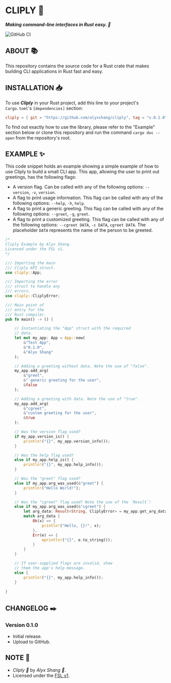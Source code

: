 # CLIPLY :minidisc:

***Making command-line interfaces in Rust easy. :minidisc:***

![GitHub CI](https://github.com/alyxshang/cliply/actions/workflows/rust.yml/badge.svg)

## ABOUT :books:

This repository contains the source code for a Rust crate that makes building CLI applications in Rust fast and easy.

## INSTALLATION :inbox_tray:

To use ***Cliply*** in your Rust project, add this line to your project's `Cargo.toml`'s `[dependencies]` section:

```TOML
cliply = { git = "https://github.com/alyxshang/cliply", tag = "v.0.1.0" }
```

To find out exactly how to use the library, please refer to the "Example" section below or clone this repository and run the command `cargo doc --open` from the repository's root.

## EXAMPLE :sparkles:

This code snippet holds an example showing a simple example of how to use Cliply to build a small CLI app. This app, allowing the user to print out greetings, has the following flags:

- A version flag. Can be called with any of the following options: `--version`, `-v`, `version`.
- A flag to print usage information. This flag can be called with any of the following options: `--help`, `-h`, `help`.
- A flag to print a generic greeting. This flag can be called with any of the following options: `--greet`, `-g`, `greet`.
- A flag to print a customized greeting. This flag can be called with any of the following options: `--cgreet DATA`, `-c DATA`, `cgreet DATA`. The placeholder `DATA` represents the name of the person to be greeted.

```Rust
/*
Cliply Example by Alyx Shang.
Licensed under the FSL v1.
*/

/// Importing the main
/// Cliply API struct.
use cliply::App;

/// Importing the error
/// struct to handle any
/// errors.
use cliply::CliplyError;

/// Main point of
/// entry for the 
/// Rust compiler.
pub fn main() -> () {

    // Instantiating the "App" struct with the required
    // data.
    let mut my_app: App = App::new(
        &"Test App",
        &"0.1.0",
        &"Alyx Shang"
    );

    // Adding a greeting without data. Note the use of "false".
    my_app.add_arg(
        &"greet",
        &" generic greeting for the user", 
        &false
    );

    // Adding a greeting with data. Note the use of "true".
    my_app.add_arg(
        &"cgreet", 
        &"custom greeting for the user", 
        &true
    );

    // Was the version flag used?
    if my_app.version_is() {
        println!("{}", my_app.version_info());
    }

    // Was the help flag used?
    else if my_app.help_is() {
        println!("{}", my_app.help_info());
    }

    // Was the "greet" flag used?
    else if my_app.arg_was_used(&"greet") {
        println!("Hello World!");
    }

    // Was the "cgreet" flag used? Note the use of the `Result`!
    else if my_app.arg_was_used(&"cgreet") {
        let arg_data: Result<String, CliplyError> = my_app.get_arg_data(&"cgreet");
        match arg_data {
            Ok(x) => {
                println!("Hello, {}!", x);
            },
            Err(e) => {
                eprintln!("{}", e.to_string());
            }
        }
    }

    // If user-supplied flags are invalid, show
    // them the app's help message.
    else {
        println!("{}", my_app.help_info());
    }
    
}
```

## CHANGELOG :black_nib:

### Version 0.1.0

- Initial release.
- Upload to GitHub.

## NOTE :scroll:

- *Cliply :minidisc:* by *Alyx Shang :black_heart:*.
- Licensed under the [FSL v1](https://github.com/alyxshang/fair-software-license).
